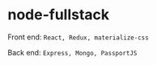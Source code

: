 # node-fullstack

Front end: `React, Redux, materialize-css`

Back end: `Express, Mongo, PassportJS`
